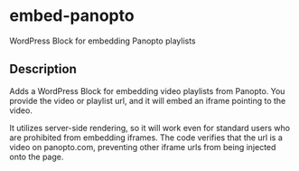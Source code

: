 # embed-panopto
WordPress Block for embedding Panopto playlists

## Description
Adds a WordPress Block for embedding video playlists from Panopto. You provide the video or playlist url, and it will embed an iframe pointing to the video.

It utilizes server-side rendering, so it will work even for standard users who are prohibited from embedding iframes. The code verifies that the url is a video on panopto.com, preventing other iframe urls from being injected onto the page.
